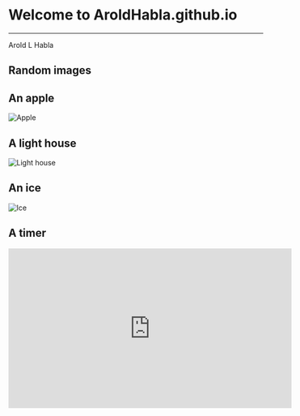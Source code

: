 # Welcome to AroldHabla.github.io
---
Arold L Habla

Random images
-

An apple
-

![Apple](https://encrypted-tbn0.gstatic.com/images?q=tbn:ANd9GcTMgFy7Rk7X6vnxBd93wvLEFYRfKb25joaREg&usqp=CAU)

A light house
-

![Light house](https://randomwordgenerator.com/img/picture-generator/54e2d54b4350aa14f1dc8460962e33791c3ad6e04e50744172277ed7914fc2_640.jpg)

An ice
-

![Ice](https://randomwordgenerator.com/img/picture-generator/52e3d64a4850ac14f1dc8460962e33791c3ad6e04e507441722978d6904ec2_640.jpg)

A timer
-

<iframe width="560" height="315" src="https://www.youtube.com/embed/_W0bSen8Qjg" title="YouTube video player" frameborder="0" allow="accelerometer; autoplay; clipboard-write; encrypted-media; gyroscope; picture-in-picture" allowfullscreen></iframe>
